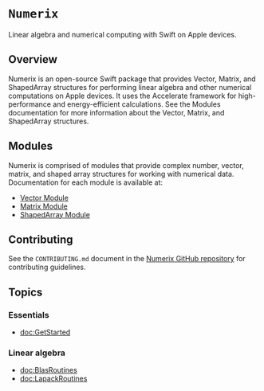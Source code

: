 # ``Numerix``

Linear algebra and numerical computing with Swift on Apple devices.

## Overview

Numerix is an open-source Swift package that provides Vector, Matrix, and ShapedArray structures for performing linear algebra and other numerical computations on Apple devices. It uses the Accelerate framework for high-performance and energy-efficient calculations. See the Modules documentation for more information about the Vector, Matrix, and ShapedArray structures.

## Modules

Numerix is comprised of modules that provide complex number, vector, matrix, and shaped array structures for working with numerical data. Documentation for each module is available at:

- [Vector Module](./VectorModule)
- [Matrix Module](./MatrixModule)
- [ShapedArray Module](./ShapedArrayModule)

## Contributing

See the `CONTRIBUTING.md` document in the [Numerix GitHub repository](https://github.com/wigging/numerix) for contributing guidelines.

## Topics

### Essentials

- <doc:GetStarted>

### Linear algebra

- <doc:BlasRoutines>
- <doc:LapackRoutines>
